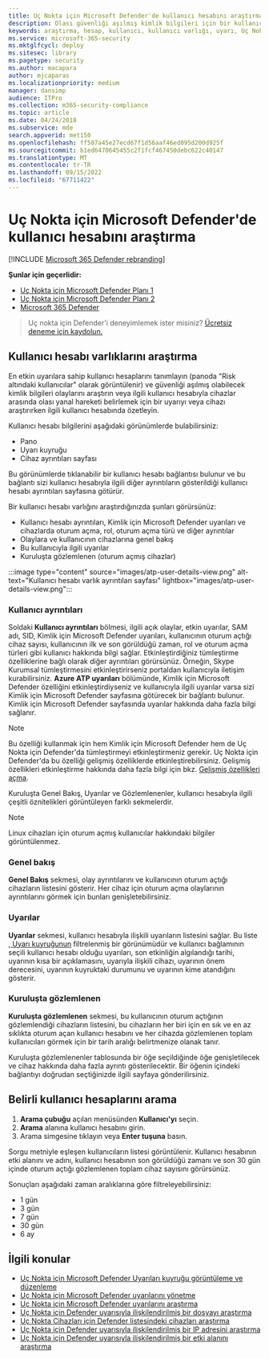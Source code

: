 ```yaml
---
title: Uç Nokta için Microsoft Defender'de kullanıcı hesabını araştırma
description: Olası güvenliği aşılmış kimlik bilgileri için bir kullanıcı hesabını araştırın veya araştırma sırasında ilişkili kullanıcı hesabında özetleyin.
keywords: araştırma, hesap, kullanıcı, kullanıcı varlığı, uyarı, Uç Nokta için Microsoft Defender
ms.service: microsoft-365-security
ms.mktglfcycl: deploy
ms.sitesec: library
ms.pagetype: security
ms.author: macapara
author: mjcaparas
ms.localizationpriority: medium
manager: dansimp
audience: ITPro
ms.collection: m365-security-compliance
ms.topic: article
ms.date: 04/24/2018
ms.subservice: mde
search.appverid: met150
ms.openlocfilehash: ff507a45e27ecd67f1d56aaf46ed095d200d925f
ms.sourcegitcommit: b1ed6470645455c2f1fcf467450debc622c40147
ms.translationtype: MT
ms.contentlocale: tr-TR
ms.lasthandoff: 09/15/2022
ms.locfileid: "67711422"
---
```

# <a name="investigate-a-user-account-in-microsoft-defender-for-endpoint"></a>Uç Nokta için Microsoft Defender'de kullanıcı hesabını araştırma

[!INCLUDE [Microsoft 365 Defender rebranding](../../includes/microsoft-defender.md)]

**Şunlar için geçerlidir:**
- [Uç Nokta için Microsoft Defender Planı 1](https://go.microsoft.com/fwlink/p/?linkid=2154037)
- [Uç Nokta için Microsoft Defender Planı 2](https://go.microsoft.com/fwlink/p/?linkid=2154037)
- [Microsoft 365 Defender](https://go.microsoft.com/fwlink/?linkid=2118804)


> Uç nokta için Defender'i deneyimlemek ister misiniz? [Ücretsiz deneme için kaydolun.](https://signup.microsoft.com/create-account/signup?products=7f379fee-c4f9-4278-b0a1-e4c8c2fcdf7e&ru=https://aka.ms/MDEp2OpenTrial?ocid=docs-wdatp-investigatgeuser-abovefoldlink)

## <a name="investigate-user-account-entities"></a>Kullanıcı hesabı varlıklarını araştırma

En etkin uyarılara sahip kullanıcı hesaplarını tanımlayın (panoda "Risk altındaki kullanıcılar" olarak görüntülenir) ve güvenliği aşılmış olabilecek kimlik bilgileri olaylarını araştırın veya ilgili kullanıcı hesabıyla cihazlar arasında olası yanal hareketi belirlemek için bir uyarıyı veya cihazı araştırırken ilgili kullanıcı hesabında özetleyin.

Kullanıcı hesabı bilgilerini aşağıdaki görünümlerde bulabilirsiniz:

- Pano
- Uyarı kuyruğu
- Cihaz ayrıntıları sayfası

Bu görünümlerde tıklanabilir bir kullanıcı hesabı bağlantısı bulunur ve bu bağlantı sizi kullanıcı hesabıyla ilgili diğer ayrıntıların gösterildiği kullanıcı hesabı ayrıntıları sayfasına götürür.

Bir kullanıcı hesabı varlığını araştırdığınızda şunları görürsünüz:

- Kullanıcı hesabı ayrıntıları, Kimlik için Microsoft Defender uyarıları ve cihazlarda oturum açma, rol, oturum açma türü ve diğer ayrıntılar
- Olaylara ve kullanıcının cihazlarına genel bakış
- Bu kullanıcıyla ilgili uyarılar
- Kuruluşta gözlemlenen (oturum açmış cihazlar)

:::image type="content" source="images/atp-user-details-view.png" alt-text="Kullanıcı hesabı varlık ayrıntıları sayfası" lightbox="images/atp-user-details-view.png":::

### <a name="user-details"></a>Kullanıcı ayrıntıları

Soldaki **Kullanıcı ayrıntıları** bölmesi, ilgili açık olaylar, etkin uyarılar, SAM adı, SID, Kimlik için Microsoft Defender uyarıları, kullanıcının oturum açtığı cihaz sayısı, kullanıcının ilk ve son görüldüğü zaman, rol ve oturum açma türleri gibi kullanıcı hakkında bilgi sağlar. Etkinleştirdiğiniz tümleştirme özelliklerine bağlı olarak diğer ayrıntıları görürsünüz. Örneğin, Skype Kurumsal tümleştirmesini etkinleştirirseniz portaldan kullanıcıyla iletişim kurabilirsiniz. **Azure ATP uyarıları** bölümünde, Kimlik için Microsoft Defender özelliğini etkinleştirdiyseniz ve kullanıcıyla ilgili uyarılar varsa sizi Kimlik için Microsoft Defender sayfasına götürecek bir bağlantı bulunur. Kimlik için Microsoft Defender sayfasında uyarılar hakkında daha fazla bilgi sağlanır.

> [!NOTE]
> Bu özelliği kullanmak için hem Kimlik için Microsoft Defender hem de Uç Nokta için Defender'da tümleştirmeyi etkinleştirmeniz gerekir. Uç Nokta için Defender'da bu özelliği gelişmiş özelliklerde etkinleştirebilirsiniz. Gelişmiş özellikleri etkinleştirme hakkında daha fazla bilgi için bkz. [Gelişmiş özellikleri açma](advanced-features.md).

Kuruluşta Genel Bakış, Uyarılar ve Gözlemlenenler, kullanıcı hesabıyla ilgili çeşitli öznitelikleri görüntüleyen farklı sekmelerdir.


>[!NOTE]
>Linux cihazları için oturum açmış kullanıcılar hakkındaki bilgiler görüntülenmez.


### <a name="overview"></a>Genel bakış

**Genel Bakış** sekmesi, olay ayrıntılarını ve kullanıcının oturum açtığı cihazların listesini gösterir. Her cihaz için oturum açma olaylarının ayrıntılarını görmek için bunları genişletebilirsiniz.

### <a name="alerts"></a>Uyarılar

**Uyarılar** sekmesi, kullanıcı hesabıyla ilişkili uyarıların listesini sağlar. Bu liste [, Uyarı kuyruğunun](alerts-queue.md) filtrelenmiş bir görünümüdür ve kullanıcı bağlamının seçili kullanıcı hesabı olduğu uyarıları, son etkinliğin algılandığı tarihi, uyarının kısa bir açıklamasını, uyarıyla ilişkili cihazı, uyarının önem derecesini, uyarının kuyruktaki durumunu ve uyarının kime atandığını gösterir.

### <a name="observed-in-organization"></a>Kuruluşta gözlemlenen

**Kuruluşta gözlemlenen** sekmesi, bu kullanıcının oturum açtığının gözlemlendiği cihazların listesini, bu cihazların her biri için en sık ve en az sıklıkta oturum açan kullanıcı hesabını ve her cihazda gözlemlenen toplam kullanıcıları görmek için bir tarih aralığı belirtmenize olanak tanır.

Kuruluşta gözlemlenenler tablosunda bir öğe seçildiğinde öğe genişletilecek ve cihaz hakkında daha fazla ayrıntı gösterilecektir. Bir öğenin içindeki bağlantıyı doğrudan seçtiğinizde ilgili sayfaya gönderilirsiniz.

## <a name="search-for-specific-user-accounts"></a>Belirli kullanıcı hesaplarını arama

1. **Arama çubuğu** açılan menüsünden **Kullanıcı'yı** seçin.
2. **Arama** alanına kullanıcı hesabını girin.
3. Arama simgesine tıklayın veya **Enter tuşuna** basın.

Sorgu metniyle eşleşen kullanıcıların listesi görüntülenir. Kullanıcı hesabının etki alanını ve adını, kullanıcı hesabının son görüldüğü zamanı ve son 30 gün içinde oturum açtığı gözlemlenen toplam cihaz sayısını görürsünüz.

Sonuçları aşağıdaki zaman aralıklarına göre filtreleyebilirsiniz:

- 1 gün
- 3 gün
- 7 gün
- 30 gün
- 6 ay

## <a name="related-topics"></a>İlgili konular

- [Uç Nokta için Microsoft Defender Uyarıları kuyruğu görüntüleme ve düzenleme](alerts-queue.md)
- [Uç Nokta için Microsoft Defender uyarılarını yönetme](manage-alerts.md)
- [Uç Nokta için Microsoft Defender uyarılarını araştırma](investigate-alerts.md)
- [Uç Nokta için Defender uyarısıyla ilişkilendirilmiş bir dosyayı araştırma](investigate-files.md)
- [Uç Nokta Cihazları için Defender listesindeki cihazları araştırma](investigate-machines.md)
- [Uç Nokta için Defender uyarısıyla ilişkilendirilmiş bir IP adresini araştırma](investigate-ip.md)
- [Uç Nokta için Defender uyarısıyla ilişkilendirilmiş bir etki alanını araştırma](investigate-domain.md)
